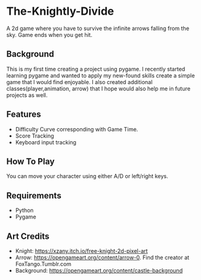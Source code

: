 # The-Knightly-Divide

A 2d game where you have to survive the infinite arrows falling from the sky. Game ends when you get hit.

## Background
This is my first time creating a project using pygame. I recently started learning pygame and wanted to apply my new-found skills create a simple game that I would find enjoyable. I also created additional classes(player,animation, arrow) that I hope would also help me in future projects as well.

## Features
- Difficulty Curve corresponding with Game Time.
- Score Tracking
- Keyboard input tracking

## How To Play
You can move your character using either A/D or left/right keys.

## Requirements
- Python
- Pygame

## Art Credits
- Knight: https://xzany.itch.io/free-knight-2d-pixel-art
- Arrow: https://opengameart.org/content/arrow-0. Find the creator at FoxTango.Tumblr.com
- Background: https://opengameart.org/content/castle-background
